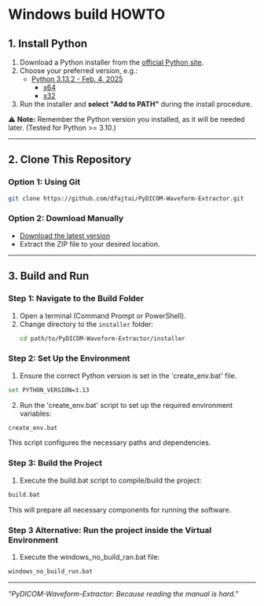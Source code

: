 # Windows build HOWTO

## 1. Install Python  

1. Download a Python installer from the [official Python site](https://www.python.org/downloads/windows/).  
2. Choose your preferred version, e.g.:  
   - [Python 3.13.2 - Feb. 4, 2025](https://www.python.org/downloads/release/python-3132/)  
     - [x64](https://www.python.org/ftp/python/3.13.2/python-3.13.2-amd64.exe)  
     - [x32](https://www.python.org/ftp/python/3.13.2/python-3.13.2.exe)  
3. Run the installer and **select "Add to PATH"** during the install procedure.

⚠️ **Note:** Remember the Python version you installed, as it will be needed later. (Tested for Python >= 3.10.)

---

## 2. Clone This Repository  

### Option 1: Using Git  
```sh
git clone https://github.com/dfajtai/PyDICOM-Waveform-Extractor.git
```

### Option 2: Download Manually
- [Download the latest version](https://github.com/dfajtai/PyDICOM-Waveform-Extractor/archive/refs/heads/release.zip)
- Extract the ZIP file to your desired location.

---

## 3. Build and Run  

### Step 1: Navigate to the Build Folder  
1. Open a terminal (Command Prompt or PowerShell).  
2. Change directory to the `installer` folder:  
   ```sh
   cd path/to/PyDICOM-Waveform-Extractor/installer
   ```

### Step 2: Set Up the Environment
1. Ensure the correct Python version is set in the 'create_env.bat' file.
  ```sh
  set PYTHON_VERSION=3.13
  ```
2. Run the 'create_env.bat' script to set up the required environment variables:
  ```sh
  create_env.bat
  ```

This script configures the necessary paths and dependencies.

### Step 3: Build the Project
1. Execute the build.bat script to compile/build the project:
  ```sh
  build.bat
  ```

This will prepare all necessary components for running the software.

### Step 3 Alternative: Run the project inside the Virtual Environment
1. Execute the windows_no_build_ran.bat file:
  ```sh
  windows_no_build_run.bat
  ```

---
_"PyDICOM-Waveform-Extractor: Because reading the manual is hard."_  
